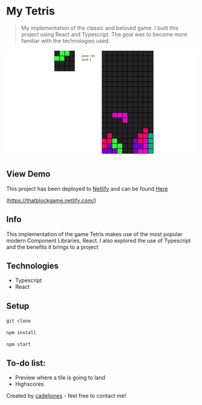 # My Tetris
> My implementation of the classic and beloved game. I built this project using React and Typescript. The goal was to become more familiar with the technologies used.

![Example screenshot](/public/img/READMEscreenshot.png)

## View Demo
This project has been deployed to [Netlify](https://www.netlify.com/) and can be found [Here](https://thatblockgame.netlify.com/)

(https://thatblockgame.netlify.com/)

## Info
This implementation of the game Tetris makes use of the most popular modern Component Libraries, React. I also explored the use of Typescript and the benefits it brings to a project

## Technologies
* Typescript
* React

## Setup

`git clone`

`npm install`

`npm start`

## To-do list:
* Preview where a tile is going to land
* Highscores

Created by [cadeljones](https://cadeljones.com/) - feel free to contact me!
